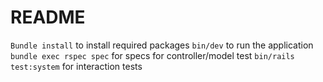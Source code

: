 # README

`Bundle install` to install required packages
`bin/dev` to run the application
`bundle exec rspec spec` for specs for controller/model test
`bin/rails test:system` for interaction tests
